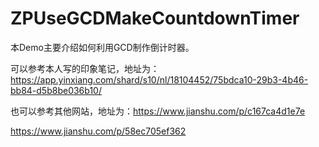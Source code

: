 # ZPUseGCDMakeCountdownTimer
本Demo主要介绍如何利用GCD制作倒计时器。

可以参考本人写的印象笔记，地址为：https://app.yinxiang.com/shard/s10/nl/18104452/75bdca10-29b3-4b46-bb84-d5b8be036b10/

也可以参考其他网站，地址为：https://www.jianshu.com/p/c167ca4d1e7e

https://www.jianshu.com/p/58ec705ef362
